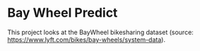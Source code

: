 # Bay Wheel Predict

This project looks at the BayWheel bikesharing dataset (source: https://www.lyft.com/bikes/bay-wheels/system-data). 